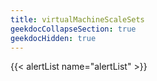 ```yaml
---
title: virtualMachineScaleSets
geekdocCollapseSection: true
geekdocHidden: true
---
```


{{< alertList name="alertList" >}}
